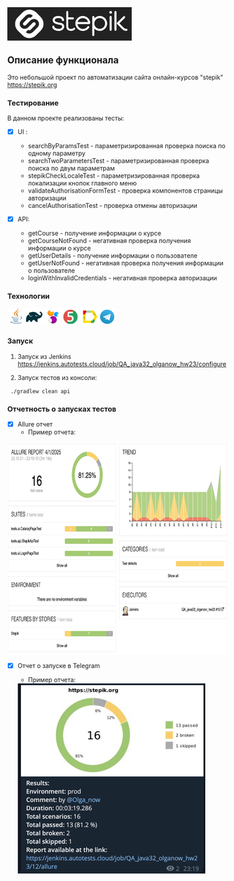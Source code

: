 <img src="readme_resourses/logos/stepik_logo.png" width="284" height="76" alt="Логотип Stepik">

## Описание функционала

Это небольшой проект по автоматизации сайта онлайн-курсов "stepik"
https://stepik.org

### Тестирование

В данном проекте реализованы тесты:
- [x] UI :
  - searchByParamsTest - параметризированная проверка поиска по одному параметру
  - searchTwoParametersTest - параметризированная проверка поиска по двум параметрам
  - stepikCheckLocaleTest - параметризированная проверка локализации кнопок главного меню
  - validateAuthorisationFormTest - проверка компонентов страницы авторизации
  - cancelAuthorisationTest - проверка отмены авторизации

- [x] API:
  - getCourse - получение информации о курсе
  - getCourseNotFound - негативная проверка получения информации о курсе
  - getUserDetails - получение информации о пользователе
  - getUserNotFound - негативная проверка получения информации о пользователе
  - loginWithInvalidCredentials - негативная проверка авторизации

### Технологии

![This is an image](/readme_resourses/logos/java_logo.png)![This is an image](/readme_resourses/logos/gradle_logo.png)
![This is an image](/readme_resourses/logos/selenide_logo.png)![This is an image](/readme_resourses/logos/junit_logo.png)
![This is an image](/readme_resourses/logos/allure_logo.png)![This is an image](/readme_resourses/logos/tg_logo.png)

### Запуск

1. Запуск из Jenkins
https://jenkins.autotests.cloud/job/QA_java32_olganow_hw23/configure

2. Запуск тестов из консоли:
```
 ./gradlew clean api   
```

### Отчетность о запусках тестов

- [x] Allure отчет
  - Пример отчета:
<img src="readme_resourses/screenshots/allure_report.png" width="750" height="484">

- [x] Отчет о запуске в Telegram
  - Пример отчета:
  <img src="readme_resourses/screenshots/tg_report.png" width="428" height="433">








